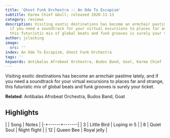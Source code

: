 ```yaml
---
title: 'Ghost Funk Orchestra :: An Ode To Escapism'
subtitle: Karma Chief &bull; released 2020-11-13
category: reviews
description: Visiting exotic destinations has become an armchair pastime lately, and
  if you need a soundtrack for your virtual excursions to places far and strange,
  this futuristic mix of global beats and funk grooves is surely your ticket.
author: jclacking
image:
  src: ''
index: An Ode To Escapism, Ghost Funk Orchestra
tags: ''
keywords: Antibalas Afrobeat Orchestra, Budos Band, Goat, Karma Chief
---
```

Visiting exotic destinations has become an armchair pastime lately, and if you need a soundtrack for your virtual excursions to places far and strange, this futuristic mix of global beats and funk grooves is surely your ticket.<!--more-->

**Related**: Antibalas Afrobeat Orchestra, Budos Band, Goat

## Highlights

| | Song | Notes |
|-+------+-------|
| 3 | Little Bird | Loping in 5 |
| 8 | Quiet Soul | Night flight |
| 12 | Queen Bee | Royal jelly |

